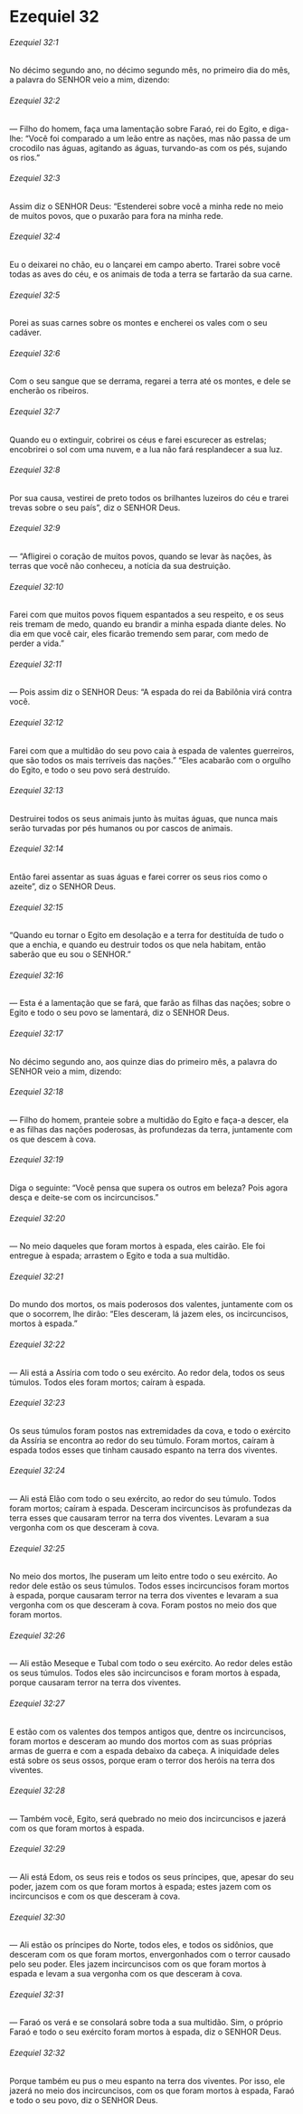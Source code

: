 # Ezequiel 32

###### Ezequiel 32:1

No décimo segundo ano, no décimo segundo mês, no primeiro dia do mês, a palavra do SENHOR veio a mim, dizendo:

###### Ezequiel 32:2

— Filho do homem, faça uma lamentação sobre Faraó, rei do Egito, e diga-lhe: “Você foi comparado a um leão entre as nações, mas não passa de um crocodilo nas águas, agitando as águas, turvando-as com os pés, sujando os rios.”

###### Ezequiel 32:3

Assim diz o SENHOR Deus: “Estenderei sobre você a minha rede no meio de muitos povos, que o puxarão para fora na minha rede.

###### Ezequiel 32:4

Eu o deixarei no chão, eu o lançarei em campo aberto. Trarei sobre você todas as aves do céu, e os animais de toda a terra se fartarão da sua carne.

###### Ezequiel 32:5

Porei as suas carnes sobre os montes e encherei os vales com o seu cadáver.

###### Ezequiel 32:6

Com o seu sangue que se derrama, regarei a terra até os montes, e dele se encherão os ribeiros.

###### Ezequiel 32:7

Quando eu o extinguir, cobrirei os céus e farei escurecer as estrelas; encobrirei o sol com uma nuvem, e a lua não fará resplandecer a sua luz.

###### Ezequiel 32:8

Por sua causa, vestirei de preto todos os brilhantes luzeiros do céu e trarei trevas sobre o seu país”, diz o SENHOR Deus.

###### Ezequiel 32:9

— “Afligirei o coração de muitos povos, quando se levar às nações, às terras que você não conheceu, a notícia da sua destruição.

###### Ezequiel 32:10

Farei com que muitos povos fiquem espantados a seu respeito, e os seus reis tremam de medo, quando eu brandir a minha espada diante deles. No dia em que você cair, eles ficarão tremendo sem parar, com medo de perder a vida.”

###### Ezequiel 32:11

— Pois assim diz o SENHOR Deus: “A espada do rei da Babilônia virá contra você.

###### Ezequiel 32:12

Farei com que a multidão do seu povo caia à espada de valentes guerreiros, que são todos os mais terríveis das nações.” “Eles acabarão com o orgulho do Egito, e todo o seu povo será destruído.

###### Ezequiel 32:13

Destruirei todos os seus animais junto às muitas águas, que nunca mais serão turvadas por pés humanos ou por cascos de animais.

###### Ezequiel 32:14

Então farei assentar as suas águas e farei correr os seus rios como o azeite”, diz o SENHOR Deus.

###### Ezequiel 32:15

“Quando eu tornar o Egito em desolação e a terra for destituída de tudo o que a enchia, e quando eu destruir todos os que nela habitam, então saberão que eu sou o SENHOR.”

###### Ezequiel 32:16

— Esta é a lamentação que se fará, que farão as filhas das nações; sobre o Egito e todo o seu povo se lamentará, diz o SENHOR Deus.

###### Ezequiel 32:17

No décimo segundo ano, aos quinze dias do primeiro mês, a palavra do SENHOR veio a mim, dizendo:

###### Ezequiel 32:18

— Filho do homem, pranteie sobre a multidão do Egito e faça-a descer, ela e as filhas das nações poderosas, às profundezas da terra, juntamente com os que descem à cova.

###### Ezequiel 32:19

Diga o seguinte: “Você pensa que supera os outros em beleza? Pois agora desça e deite-se com os incircuncisos.”

###### Ezequiel 32:20

— No meio daqueles que foram mortos à espada, eles cairão. Ele foi entregue à espada; arrastem o Egito e toda a sua multidão.

###### Ezequiel 32:21

Do mundo dos mortos, os mais poderosos dos valentes, juntamente com os que o socorrem, lhe dirão: “Eles desceram, lá jazem eles, os incircuncisos, mortos à espada.”

###### Ezequiel 32:22

— Ali está a Assíria com todo o seu exército. Ao redor dela, todos os seus túmulos. Todos eles foram mortos; caíram à espada.

###### Ezequiel 32:23

Os seus túmulos foram postos nas extremidades da cova, e todo o exército da Assíria se encontra ao redor do seu túmulo. Foram mortos, caíram à espada todos esses que tinham causado espanto na terra dos viventes.

###### Ezequiel 32:24

— Ali está Elão com todo o seu exército, ao redor do seu túmulo. Todos foram mortos; caíram à espada. Desceram incircuncisos às profundezas da terra esses que causaram terror na terra dos viventes. Levaram a sua vergonha com os que desceram à cova.

###### Ezequiel 32:25

No meio dos mortos, lhe puseram um leito entre todo o seu exército. Ao redor dele estão os seus túmulos. Todos esses incircuncisos foram mortos à espada, porque causaram terror na terra dos viventes e levaram a sua vergonha com os que desceram à cova. Foram postos no meio dos que foram mortos.

###### Ezequiel 32:26

— Ali estão Meseque e Tubal com todo o seu exército. Ao redor deles estão os seus túmulos. Todos eles são incircuncisos e foram mortos à espada, porque causaram terror na terra dos viventes.

###### Ezequiel 32:27

E estão com os valentes dos tempos antigos que, dentre os incircuncisos, foram mortos e desceram ao mundo dos mortos com as suas próprias armas de guerra e com a espada debaixo da cabeça. A iniquidade deles está sobre os seus ossos, porque eram o terror dos heróis na terra dos viventes.

###### Ezequiel 32:28

— Também você, Egito, será quebrado no meio dos incircuncisos e jazerá com os que foram mortos à espada.

###### Ezequiel 32:29

— Ali está Edom, os seus reis e todos os seus príncipes, que, apesar do seu poder, jazem com os que foram mortos à espada; estes jazem com os incircuncisos e com os que desceram à cova.

###### Ezequiel 32:30

— Ali estão os príncipes do Norte, todos eles, e todos os sidônios, que desceram com os que foram mortos, envergonhados com o terror causado pelo seu poder. Eles jazem incircuncisos com os que foram mortos à espada e levam a sua vergonha com os que desceram à cova.

###### Ezequiel 32:31

— Faraó os verá e se consolará sobre toda a sua multidão. Sim, o próprio Faraó e todo o seu exército foram mortos à espada, diz o SENHOR Deus.

###### Ezequiel 32:32

Porque também eu pus o meu espanto na terra dos viventes. Por isso, ele jazerá no meio dos incircuncisos, com os que foram mortos à espada, Faraó e todo o seu povo, diz o SENHOR Deus.

